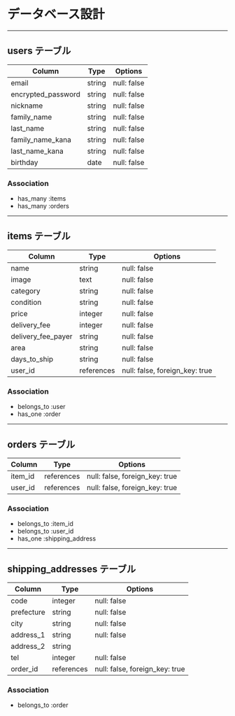 # データベース設計
___
## users テーブル
| Column             | Type   | Options     |
| ------------------ | ------ | ----------- |
| email              | string | null: false |
| encrypted_password | string | null: false |
| nickname           | string | null: false |
| family_name        | string | null: false |
| last_name          | string | null: false |
| family_name_kana   | string | null: false |
| last_name_kana     | string | null: false |
| birthday           | date   | null: false |

### Association
- has_many :items
- has_many :orders

___
## items テーブル
| Column             | Type       | Options     |
| ------------------ | ---------- | ----------- |
| name               | string     | null: false |
| image              | text       | null: false |
| category           | string     | null: false |
| condition          | string     | null: false |
| price              | integer    | null: false |
| delivery_fee       | integer    | null: false |
| delivery_fee_payer | string     | null: false |
| area               | string     | null: false |
| days_to_ship       | string     | null: false |
| user_id            | references | null: false, foreign_key: true |

### Association
- belongs_to :user
- has_one    :order

___
## orders テーブル
| Column  | Type       | Options                        |
| ------- | ---------- | ------------------------------ |
| item_id | references | null: false, foreign_key: true |
| user_id | references | null: false, foreign_key: true |

### Association
- belongs_to :item_id
- belongs_to :user_id
- has_one    :shipping_address

___
## shipping_addresses テーブル 
| Column        | Type       | Options                        |
| ------------- | ---------- | ------------------------------ |
| code          | integer    | null: false                    |
| prefecture    | string     | null: false                    |
| city          | string     | null: false                    |
| address_1     | string     | null: false                    |
| address_2     | string     |                                |
| tel           | integer    | null: false                    |
| order_id      | references | null: false, foreign_key: true |

### Association
- belongs_to :order

